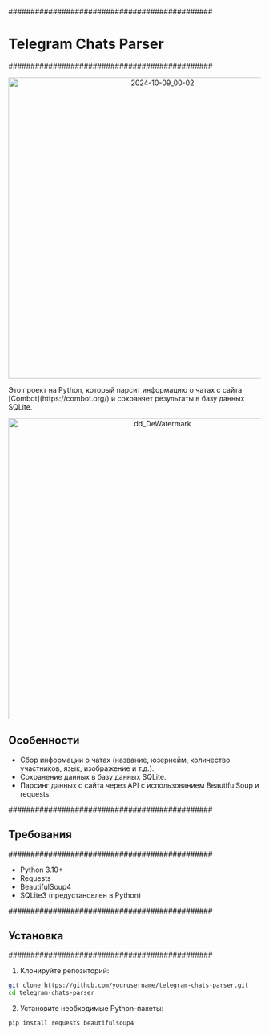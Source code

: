##############################################
# Telegram Chats Parser
##############################################
<p align="center">
  <img src="https://github.com/user-attachments/assets/c0ccff53-35a4-424c-b36a-4edf9dacd3ce" alt="2024-10-09_00-02" width="600" />
</p>
Это проект на Python, который парсит информацию о чатах с сайта [Combot](https://combot.org/) и сохраняет результаты в базу данных SQLite.

<p align="center">
  <img src="https://github.com/user-attachments/assets/d9becce2-a13c-49fb-9eef-9ef0b2cda357" alt="dd_DeWatermark" width="600" />
</p>

## Особенности
- Сбор информации о чатах (название, юзернейм, количество участников, язык, изображение и т.д.).
- Сохранение данных в базу данных SQLite.
- Парсинг данных с сайта через API с использованием BeautifulSoup и requests.

##############################################
## Требования
##############################################
- Python 3.10+
- Requests
- BeautifulSoup4
- SQLite3 (предустановлен в Python)

##############################################
## Установка
##############################################

1. Клонируйте репозиторий:

```bash
git clone https://github.com/yourusername/telegram-chats-parser.git
cd telegram-chats-parser
```

2. Установите необходимые Python-пакеты:
```bash
pip install requests beautifulsoup4
```
